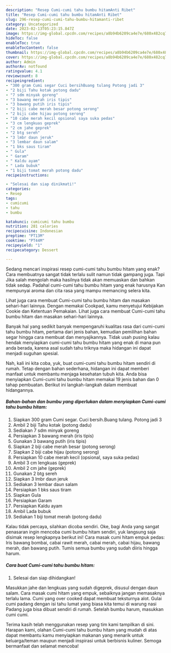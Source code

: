 ```yaml
---
description: "Resep Cumi-cumi tahu bumbu hitamAnti Ribet"
title: "Resep Cumi-cumi tahu bumbu hitamAnti Ribet"
slug: 296-resep-cumi-cumi-tahu-bumbu-hitamanti-ribet
category: Uncategorized
date: 2023-02-13T05:23:15.847Z
image: https://img-global.cpcdn.com/recipes/a8b94b6209ca4e7e/680x482cq70/cumi-cumi-tahu-bumbu-hitam-foto-resep-utama.jpg
hideToc: false
enableToc: true
enableTocContent: false
thumbnail: https://img-global.cpcdn.com/recipes/a8b94b6209ca4e7e/680x482cq70/cumi-cumi-tahu-bumbu-hitam-foto-resep-utama.jpg
cover: https://img-global.cpcdn.com/recipes/a8b94b6209ca4e7e/680x482cq70/cumi-cumi-tahu-bumbu-hitam-foto-resep-utama.jpg
author: Admin
authorAv: notfound
ratingvalue: 4.1
reviewcount: 8
recipeingredient:
- "300 gram Cumi segar Cuci bersihBuang tulang Potong jadi 3"
- "2 biji Tahu kotak potong dadu"
- "7 sdm minyak goreng"
- "3 bawang merah iris tipis"
- "3 bawang putih iris tipis"
- "2 biji cabe merah besar potong serong"
- "2 biji cabe hijau potong serong"
- "10 cabe merah kecil opsional saya suka pedas"
- "3 cm lengkuas geprek"
- "2 cm jahe geprek"
- "2 btg sereh"
- "3 lmbr daun jeruk"
- "3 lembar daun salam"
- "1 bks saus tiram"
- " Gula"
- " Garam"
- " Kaldu ayam"
- " Lada bubuk"
- "1 biji tomat merah potong dadu"
recipeinstructions:

- "Selesai dan siap dinikmati!"
categories:
- Resep
tags:
- cumicumi
- tahu
- bumbu

katakunci: cumicumi tahu bumbu 
nutrition: 281 calories
recipecuisine: Indonesian
preptime: "PT13M"
cooktime: "PT44M"
recipeyield: "1"
recipecategory: Dessert

---
```



Sedang mencari inspirasi resep cumi-cumi tahu bumbu hitam yang enak? Cara membuatnya sangat tidak terlalu sulit namun tidak gampang juga. Tapi Jika salah mengolah maka hasilnya tidak akan memuaskan dan bahkan tidak sedap. Padahal cumi-cumi tahu bumbu hitam yang enak harusnya Kan mempunyai aroma dan cita rasa yang mampu memancing selera kita.


Lihat juga cara membuat Cumi-cumi tahu bumbu hitam dan masakan sehari-hari lainnya. Dengan memakai Cookpad, kamu menyetujui Kebijakan Cookie dan Ketentuan Pemakaian. Lihat juga cara membuat Cumi-cumi tahu bumbu hitam dan masakan sehari-hari lainnya.

Banyak hal yang sedikit banyak mempengaruhi kualitas rasa dari cumi-cumi tahu bumbu hitam, pertama dari jenis bahan, kemudian pemilihan bahan segar hingga cara membuat dan menyajikannya. Tidak usah pusing kalau hendak menyiapkan cumi-cumi tahu bumbu hitam yang enak di mana pun anda berada, karena asal sudah tahu triknya maka hidangan ini dapat menjadi suguhan spesial.


Nah, kali ini kita coba, yuk, buat cumi-cumi tahu bumbu hitam sendiri di rumah. Tetap dengan bahan sederhana, hidangan ini dapat memberi manfaat untuk membantu menjaga kesehatan tubuh kita. Anda bisa menyiapkan Cumi-cumi tahu bumbu hitam memakai 19 jenis bahan dan 0 tahap pembuatan. Berikut ini langkah-langkah dalam membuat hidangannya.

<!--inarticleads1-->

##### Bahan-bahan dan bumbu yang diperlukan dalam menyiapkan Cumi-cumi tahu bumbu hitam:

1. Siapkan 300 gram Cumi segar. Cuci bersih.Buang tulang. Potong jadi 3
1. Ambil 2 biji Tahu kotak (potong dadu)
1. Sediakan 7 sdm minyak goreng
1. Persiapkan 3 bawang merah (iris tipis)
1. Gunakan 3 bawang putih (iris tipis)
1. Siapkan 2 biji cabe merah besar (potong serong)
1. Siapkan 2 biji cabe hijau (potong serong)
1. Persiapkan 10 cabe merah kecil (opsional, saya suka pedas)
1. Ambil 3 cm lengkuas (geprek)
1. Ambil 2 cm jahe (geprek)
1. Gunakan 2 btg sereh
1. Siapkan 3 lmbr daun jeruk
1. Sediakan 3 lembar daun salam
1. Persiapkan 1 bks saus tiram
1. Siapkan  Gula
1. Persiapkan  Garam
1. Persiapkan  Kaldu ayam
1. Ambil  Lada bubuk
1. Sediakan 1 biji tomat merah (potong dadu)


Kalau tidak percaya, silahkan dicoba sendiri. Oke, bagi Anda yang sangat penasaran ingin mencoba cumi bumbu hitam sendiri, yuk langsung saja disimak resep lengkapnya berikut ini! Cara masak cumi hitam empuk pedas: Iris bawang bombai, cabai rawit merah, cabai merah, cabai hijau, bawang merah, dan bawang putih. Tumis semua bumbu yang sudah diiris hingga harum. 

<!--inarticleads2-->

##### Cara buat Cumi-cumi tahu bumbu hitam:


1. Selesai dan siap dihidangkan!

Masukkan jahe dan lengkuas yang sudah digeprek, disusul dengan daun salam. Cara masak cumi hitam yang empuk, sebaiknya jangan memasaknya terlalu lama. Cumi yang over cooked dapat membuat teksturnya alot. Gulai cumi padang dengan isi tahu lumat yang biasa kita temui di warung nasi Padang juga bisa dibuat sendiri di rumah. Setelah bumbu harum, masukkan cumi cumi. 

Terima kasih telah menggunakan resep yang tim kami tampilkan di sini. Harapan kami, olahan Cumi-cumi tahu bumbu hitam yang mudah di atas dapat membantu kamu menyiapkan makanan yang menarik untuk keluarga/teman maupun menjadi inspirasi untuk berbisnis kuliner. Semoga bermanfaat dan selamat mencoba!
